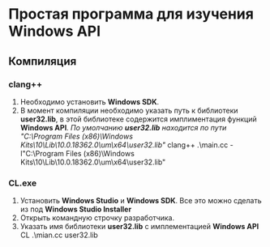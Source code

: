 # Простая программа для изучения **Windows API**
## Компиляция
### clang++
1. Необходимо установить **Windows SDK**.
2. В момент компиляции необходимо указать путь к библиотеки **user32.lib**, в этой библиотеке содержится имплиментация функций **Windows API**. *По умолчанию **user32.lib** находится по пути "C:\Program Files (x86)\Windows Kits\10\Lib\10.0.18362.0\um\x64\user32.lib"*
clang++ .\main.cc -l"C:\Program Files (x86)\Windows Kits\10\Lib\10.0.18362.0\um\x64\user32.lib"

### CL.exe
1. Установить **Windows Studio** и **Windows SDK**. Все это можно сделать из под **Windows Studio Installer**
2. Открыть командную строчку разработчика.
3. Указать имя библиотеки **user32.lib** с имплементацией **Windows API**
CL .\mian.cc user32.lib
